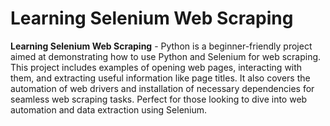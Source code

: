 # Learning Selenium Web Scraping

**Learning Selenium Web Scraping** - Python is a beginner-friendly project aimed at demonstrating how to use Python and Selenium for web scraping. This project includes examples of opening web pages, interacting with them, and extracting useful information like page titles. It also covers the automation of web drivers and installation of necessary dependencies for seamless web scraping tasks. Perfect for those looking to dive into web automation and data extraction using Selenium.
